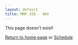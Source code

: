```yaml
---
layout: default
title: MMP 350 - 404
---
```


This page doesn't exist!

[Return to home page]({{site.baseurl}}/) or [Schedule]({{site.baseurl}}/schedule.html)